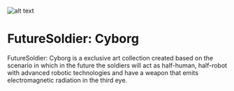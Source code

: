 ![alt text](https://github.com/puhuarty/FutureSoldier-Cyborg/blob/main/FutureSoldier-Cyborg%20%23White.gif?raw=true)
# FutureSoldier: Cyborg
FutureSoldier: Cyborg is a exclusive art collection created based on the scenario in which in the future the soldiers will act as half-human, half-robot with advanced robotic technologies and have a weapon that emits electromagnetic radiation in the third eye.
